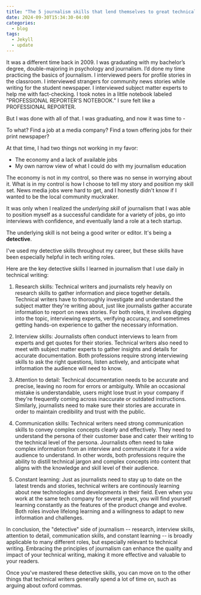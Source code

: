 ```yaml
---
title: "The 5 journalism skills that lend themselves to great technical writing"
date: 2024-09-30T15:34:30-04:00
categories:
  - blog
tags:
  - Jekyll
  - update
---
```


It was a different time back in 2009. I was graduating with my bachelor’s degree, double-majoring in psychology and journalism. I’d done my time practicing the basics of journalism. I interviewed peers for profile stories in the classroom. I interviewed strangers for community news stories while writing for the student newspaper. I interviewed subject matter experts to help me with fact-checking. I took notes in a little notebook labeled "PROFESSIONAL REPORTER'S NOTEBOOK." I sure felt like a PROFESSIONAL REPORTER.  

But I was done with all of that. I was graduating, and now it was time to - 

To what? Find a job at a media company? Find a town offering jobs for their print newspaper?

At that time, I had two things not working in my favor:
- The economy and a lack of available jobs
- My own narrow view of what I could do with my journalism education

The economy is not in my control, so there was no sense in worrying about it. What is in my control is how I choose to tell my story and position my skill set. News media jobs were hard to get, and I honestly didn't know if I wanted to be the local community muckraker.  

It was only when I realized the _underlying skill_ of journalism that I was able to position myself as a successful candidate for a variety of jobs, go into interviews with confidence, and eventually land a role at a tech startup. 

The underlying skill is not being a good writer or editor. It's being a **detective**. 

I've used my detective skills throughout my career, but these skills have been especially helpful in tech writing roles.

Here are the key detective skills I learned in journalism that I use daily in technical writing:

1. Research skills: Technical writers and journalists rely heavily on research skills to gather information and piece together details. Technical writers have to thoroughly investigate and understand the subject matter they're writing about, just like journalists gather accurate information to report on news stories. For both roles, it involves digging into the topic, interviewing experts, verifying accuracy, and sometimes getting hands-on experience to gather the necessary information.

2. Interview skills: Journalists often conduct interviews to learn from experts and get quotes for their stories. Technical writers also need to meet with subject matter experts to gather insights and details for accurate documentation. Both professions require strong interviewing skills to ask the right questions, listen actively, and anticipate what information the audience will need to know. 

3. Attention to detail: Technical documentation needs to be accurate and precise, leaving no room for errors or ambiguity. While an occasional mistake is understandable, users might lose trust in your company if they're frequently coming across inaccurate or outdated instructions. Similarly, journalists need to make sure their stories are accurate in order to maintain credibility and trust with the public.

4. Communication skills: Technical writers need strong communication skills to convey complex concepts clearly and effectively. They need to understand the persona of their customer base and cater their writing to the technical level of the persona. Journalists often need to take complex information from an interview and communicate it for a wide audience to understand. In other words, both professions require the ability to distill technical jargon and complex concepts into content that aligns with the knowledge and skill level of their audience.

5. Constant learning: Just as journalists need to stay up to date on the latest trends and stories, technical writers are continously learning about new technologies and developments in their field. Even when you work at the same tech company for several years, you will find yourself learning constantly as the features of the product change and evolve. Both roles involve lifelong learning and a willingness to adapt to new information and challenges.


In conclusion, the "detective" side of journalism -- research, interview skills, attention to detail, communication skills, and constant learning -- is broadly applicable to many different roles, but especially relevant to technical writing. Embracing the principles of journalism can enhance the quality and impact of your technical writing, making it more effective and valuable to your readers. 

Once you've mastered these detective skills, you can move on to the other things that technical writers generally spend a lot of time on, such as arguing about oxford commas. 
